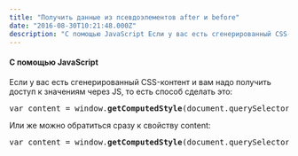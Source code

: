 ```yaml
---
title: "Получить данные из псевдоэлементов after и before"
date: "2016-08-30T10:21:48.000Z"
description: "С помощью JavaScript Если у вас есть сгенерированный CSS-контент и вам надо получить доступ к значениям через JS, то есть способ"
---
```


<h4>С помощью JavaScript</h4>
<p>Если у вас есть сгенерированный CSS-контент и вам надо получить доступ к значениям через JS, то есть способ сделать это:</p>
<pre>var content = window.<strong>getComputedStyle</strong>(document.querySelector('.element'),':<strong>after</strong>').getPropertyValue('<strong>content</strong>');</pre>
<p>Или же можно обратиться сразу к свойству content:</p>
<pre>var content = window.<strong>getComputedStyle</strong>(document.querySelector('.<strong>element</strong>'),':after').<strong>content</strong>;</pre>


